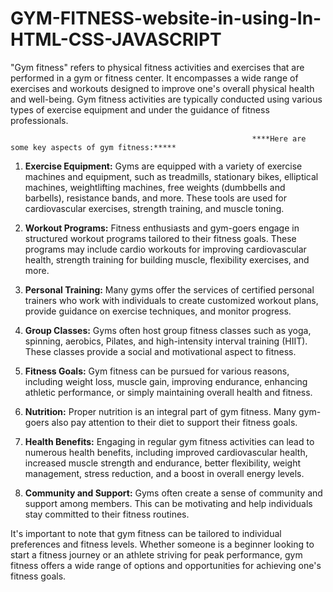 # GYM-FITNESS-website-in-using-In-HTML-CSS-JAVASCRIPT
"Gym fitness" refers to physical fitness activities and exercises that are performed in a gym or fitness center. It encompasses a wide range of exercises and workouts designed to improve one's overall physical health and well-being. Gym fitness activities are typically conducted using various types of exercise equipment and under the guidance of fitness professionals.

                                                          ****Here are some key aspects of gym fitness:*****

1. **Exercise Equipment:** Gyms are equipped with a variety of exercise machines and equipment, such as treadmills, stationary bikes, elliptical machines, weightlifting machines, free weights (dumbbells and barbells), resistance bands, and more. These tools are used for cardiovascular exercises, strength training, and muscle toning.

2. **Workout Programs:** Fitness enthusiasts and gym-goers engage in structured workout programs tailored to their fitness goals. These programs may include cardio workouts for improving cardiovascular health, strength training for building muscle, flexibility exercises, and more.

3. **Personal Training:** Many gyms offer the services of certified personal trainers who work with individuals to create customized workout plans, provide guidance on exercise techniques, and monitor progress.

4. **Group Classes:** Gyms often host group fitness classes such as yoga, spinning, aerobics, Pilates, and high-intensity interval training (HIIT). These classes provide a social and motivational aspect to fitness.

5. **Fitness Goals:** Gym fitness can be pursued for various reasons, including weight loss, muscle gain, improving endurance, enhancing athletic performance, or simply maintaining overall health and fitness.

6. **Nutrition:** Proper nutrition is an integral part of gym fitness. Many gym-goers also pay attention to their diet to support their fitness goals.

7. **Health Benefits:** Engaging in regular gym fitness activities can lead to numerous health benefits, including improved cardiovascular health, increased muscle strength and endurance, better flexibility, weight management, stress reduction, and a boost in overall energy levels.

8. **Community and Support:** Gyms often create a sense of community and support among members. This can be motivating and help individuals stay committed to their fitness routines.

It's important to note that gym fitness can be tailored to individual preferences and fitness levels. Whether someone is a beginner looking to start a fitness journey or an athlete striving for peak performance, gym fitness offers a wide range of options and opportunities for achieving one's fitness goals.
